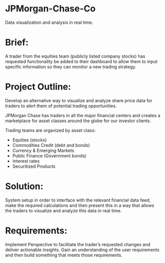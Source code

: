 # JPMorgan-Chase-Co
Data visualization and analysis in real time.

# Brief: 
A trader from the equities team (publicly listed company stocks) has requested functionality be added to their dashboard to allow them to input specific information so they can monitor a new trading strategy.

# Project Outline: 
Develop an alternative way to visualize and analyze share price data for traders to alert them of potential trading opportunities.

JPMorgan Chase has traders in all the major financial centers and creates a marketplace for asset classes around the globe for our investor clients.

Trading teams are organized by asset class: 
- Equities (stocks) 
- Commodities Credit (debt and bonds) 
- Currency & Emerging Markets 
- Public Finance (Government bonds) 
- Interest rates 
- Securitized Products

# Solution: 
System setup in order to interface with the relevant financial data feed, make the required calculations and then present this in a way that allows the traders to visualize and analyze this data in real time.

# Requirements: 
Implement Perspective to facilitate the trader’s requested changes and deliver actionable insights. Gain an understanding of the user requirements and then build something that meets those requirements.
